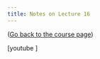 ```yaml
---
title: Notes on Lecture 16
---
```


([Go back to the course page](/classes/parp/index.html))

[youtube ]

